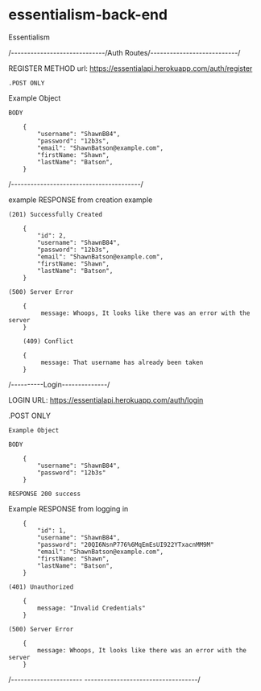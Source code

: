 # essentialism-back-end

Essentialism

/-----------------------------/Auth Routes/---------------------------/

REGISTER METHOD url: https://essentialapi.herokuapp.com/auth/register

    .POST ONLY

Example Object

    BODY

        {
            "username": "ShawnB84",
            "password": "12b3s",
            "email": "ShawnBatson@example.com",
            "firstName: "Shawn",
            "lastName": "Batson",
        }

/----------------------------------------/

example RESPONSE from creation example

    (201) Successfully Created

        {
            "id": 2,
            "username": "ShawnB84",
            "password": "12b3s",
            "email": "ShawnBatson@example.com",
            "firstName: "Shawn",
            "lastName": "Batson",
        }

    (500) Server Error

        {
             message: Whoops, It looks like there was an error with the server
        }

        (409) Conflict

        {
             message: That username has already been taken
        }

/----------Login--------------/

LOGIN URL: https://essentialapi.herokuapp.com/auth/login

.POST ONLY

    Example Object

    BODY

        {
            "username": "ShawnB84",
            "password": "12b3s"
        }

    RESPONSE 200 success

Example RESPONSE from logging in

        {
            "id": 1,
            "username": "ShawnB84",
            "password": "20QI6NsnP776%6MqEmEsUI922YTxacnMM9M"
            "email": "ShawnBatson@example.com",
            "firstName: "Shawn",
            "lastName": "Batson",
        }

    (401) Unauthorized

        {
            message: "Invalid Credentials"
        }

    (500) Server Error

        {
            message: Whoops, It looks like there was an error with the server
        }

/---------------------- -----------------------------------/
